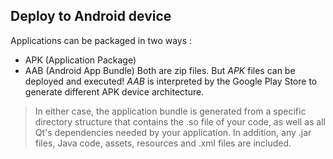## Deploy to Android device

Applications can be packaged in two ways :

- APK (Application Package)
- AAB (Android App Bundle)
  Both are zip files. But *APK* files can be deployed and executed!
  *AAB* is interpreted by the Google Play Store to generate different APK device architecture.

> In either case, the application bundle is generated from a specific directory structure that contains the .so file of your code, as well as all Qt's dependencies needed by your application. In addition, any .jar files, Java code, assets, resources and .xml files are included.